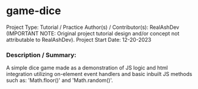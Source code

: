 # game-dice

Project Type: Tutorial / Practice
Author(s) / Contributor(s): RealAshDev (IMPORTANT NOTE: Original project tutorial design and/or concept not attributable to RealAshDev). 
Project Start Date: 12-20-2023


### Description / Summary: 

A simple dice game made as a demonstration of JS logic and html integration utilizing on-element event handlers and basic inbuilt JS methods such as: 'Math.floor()' and 'Math.random()'.    